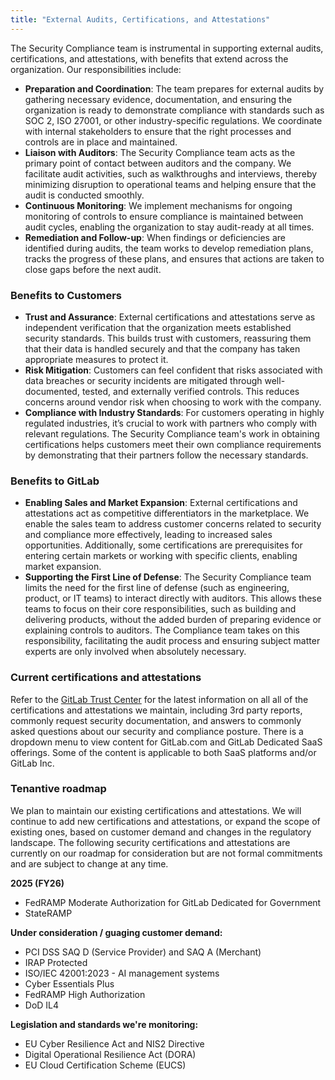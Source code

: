 ```yaml
---
title: "External Audits, Certifications, and Attestations"
---
```


The Security Compliance team is instrumental in supporting external audits, certifications, and attestations, with benefits that extend across the organization. Our responsibilities include:

- **Preparation and Coordination**: The team prepares for external audits by gathering necessary evidence, documentation, and ensuring the organization is ready to demonstrate compliance with standards such as SOC 2, ISO 27001, or other industry-specific regulations. We coordinate with internal stakeholders to ensure that the right processes and controls are in place and maintained.
- **Liaison with Auditors**: The Security Compliance team acts as the primary point of contact between auditors and the company. We facilitate audit activities, such as walkthroughs and interviews, thereby minimizing disruption to operational teams and helping ensure that the audit is conducted smoothly.
- **Continuous Monitoring**: We implement mechanisms for ongoing monitoring of controls to ensure compliance is maintained between audit cycles, enabling the organization to stay audit-ready at all times.
- **Remediation and Follow-up**: When findings or deficiencies are identified during audits, the team works to develop remediation plans, tracks the progress of these plans, and ensures that actions are taken to close gaps before the next audit.

### Benefits to Customers

- **Trust and Assurance**: External certifications and attestations serve as independent verification that the organization meets established security standards. This builds trust with customers, reassuring them that their data is handled securely and that the company has taken appropriate measures to protect it.
- **Risk Mitigation**: Customers can feel confident that risks associated with data breaches or security incidents are mitigated through well-documented, tested, and externally verified controls. This reduces concerns around vendor risk when choosing to work with the company.
- **Compliance with Industry Standards**: For customers operating in highly regulated industries, it’s crucial to work with partners who comply with relevant regulations. The Security Compliance team's work in obtaining certifications helps customers meet their own compliance requirements by demonstrating that their partners follow the necessary standards.

### Benefits to GitLab

- **Enabling Sales and Market Expansion**: External certifications and attestations act as competitive differentiators in the marketplace. We enable the sales team to address customer concerns related to security and compliance more effectively, leading to increased sales opportunities. Additionally, some certifications are prerequisites for entering certain markets or working with specific clients, enabling market expansion.
- **Supporting the First Line of Defense**: The Security Compliance team limits the need for the first line of defense (such as engineering, product, or IT teams) to interact directly with auditors. This allows these teams to focus on their core responsibilities, such as building and delivering products, without the added burden of preparing evidence or explaining controls to auditors. The Compliance team takes on this responsibility, facilitating the audit process and ensuring subject matter experts are only involved when absolutely necessary.

### Current certifications and attestations

Refer to the [GitLab Trust Center](https://trust.gitlab.com/) for the latest information on all all of the certifications and attestations we maintain, including 3rd party reports, commonly request security documentation, and answers to commonly asked questions about our security and compliance posture. There is a dropdown menu to view content for GitLab.com and GitLab Dedicated SaaS offerings. Some of the content is applicable to both SaaS platforms and/or GitLab Inc.

### Tenantive roadmap

We plan to maintain our existing certifications and attestations. We will continue to add new certifications and attestations, or expand the scope of existing ones, based on customer demand and changes in the regulatory landscape. The following security certifications and attestations are currently on our roadmap for consideration but are not formal commitments and are subject to change at any time.

**2025 (FY26)**

- FedRAMP Moderate Authorization for GitLab Dedicated for Government
- StateRAMP

**Under consideration / guaging customer demand:**

- PCI DSS SAQ D (Service Provider) and SAQ A (Merchant)
- IRAP Protected
- ISO/IEC 42001:2023 - AI management systems 
- Cyber Essentials Plus
- FedRAMP High Authorization
- DoD IL4

**Legislation and standards we're monitoring:**

- EU Cyber Resilience Act and NIS2 Directive
- Digital Operational Resilience Act (DORA)
- EU Cloud Certification Scheme (EUCS)

